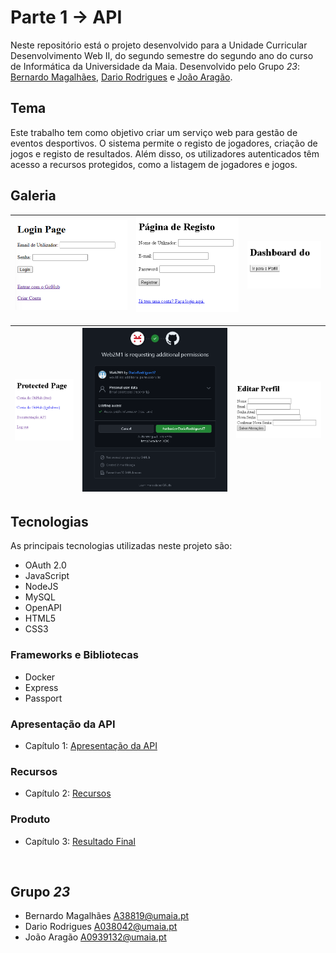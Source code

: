 # Parte 1 -> API

Neste repositório está o projeto desenvolvido para a Unidade Curricular Desenvolvimento Web II, do segundo semestre do segundo ano do curso de Informática da Universidade da Maia. Desenvolvido pelo Grupo _23_: [Bernardo Magalhães](mailto:A38819@umaia.pt), [Dario Rodrigues](mailto:A038042@umaia.pt) e [João Aragão](mailto:A0939132@umaia.pt).

## Tema

Este trabalho tem como objetivo criar um serviço web para gestão de eventos desportivos. O sistema permite o registo de jogadores, criação de jogos e registo de resultados. Além disso, os utilizadores autenticados têm acesso a recursos protegidos, como a listagem de jogadores e jogos.

## Galeria 

| ![1](doc/1.png)           | ![2](doc/8.png)  | ![3](doc/3.png)           |
| ---------------------------- | ----------- | ----------- |

| ![4](doc/4.png)           | ![5](doc/5.png)  | ![6](doc/6.png)           |
| ---------------------------- | ----------- | ----------- |

## Tecnologias

As principais tecnologias utilizadas neste projeto são:
* OAuth 2.0
* JavaScript
* NodeJS
* MySQL
* OpenAPI
* HTML5
* CSS3

### Frameworks e Bibliotecas

* Docker
* Express
* Passport

### Apresentação da API
* Capítulo 1: [Apresentação da API](doc/c1.md)
### Recursos
* Capítulo 2: [Recursos](doc/c2.md)
### Produto
* Capítulo 3: [Resultado Final](doc/c3.md)

<br>

## Grupo _23_
* Bernardo Magalhães [A38819@umaia.pt](mailto:A38819@umaia.pt)
* Dario Rodrigues [A038042@umaia.pt](mailto:A038042@umaia.pt)
* João Aragão [A0939132@umaia.pt](mailto:A0939132@umaia.pt)
